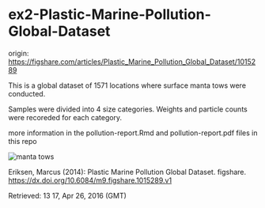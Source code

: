 # ex2-Plastic-Marine-Pollution-Global-Dataset

origin: https://figshare.com/articles/Plastic_Marine_Pollution_Global_Dataset/1015289

This is a global dataset of 1571 locations where surface manta tows were conducted.

Samples were divided into 4 size categories. Weights and particle counts were recoreded for each category.

more information in the pollution-report.Rmd and pollution-report.pdf files in this repo

![manta tows](http://1.bp.blogspot.com/_ujZcUnkKqqk/TDZYLu3i_pI/AAAAAAAAAC0/8-kqK6xoOQs/s320/Manny+2.jpg)

Eriksen, Marcus (2014): Plastic Marine Pollution Global Dataset. figshare.
https://dx.doi.org/10.6084/m9.figshare.1015289.v1

Retrieved: 13 17, Apr 26, 2016 (GMT)
